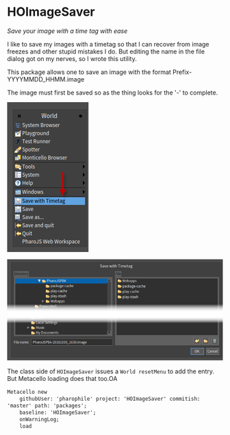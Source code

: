 # HOImageSaver
_Save your image with a time tag with ease_

I like to save my images with a timetag so that I can recover from image freezes and other stupid mistakes I do.
But editing the name in the file dialog got on my nerves, so I wrote this utility.

This package allows one to save an image with the format Prefix-YYYYMMDD_HHMM.image

The image must first be saved so as the thing looks for the '-' to complete.

![World](World.png)


![Save with Tag](SaveTag.png)

The class side of `HOImageSaver` issues a `World resetMenu` to add the entry. But Metacello loading does that too.OA

```Smalltalk
Metacello new
    githubUser: 'pharophile' project: 'HOImageSaver' commitish: 'master' path: 'packages';
    baseline: 'HOImageSaver';
    onWarningLog;
    load
```

